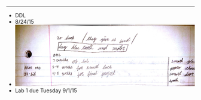 
---
*  DDL
*  8/24/15
* ![Lecture 1](https://github.com/Matt-McNichols/perl/blob/master/class_8_24_15.jpg)
* Lab 1 due Tuesday 9/1/15
